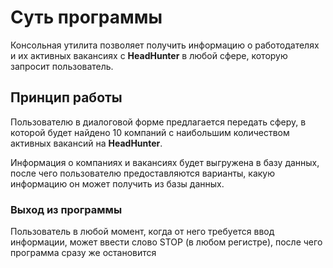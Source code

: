 # Суть программы

Консольная утилита позволяет получить информацию о работодателях и их активных вакансиях с **HeadHunter** в любой сфере, 
которую запросит пользователь.

## Принцип работы

Пользователю в диалоговой форме предлагается передать сферу, в которой будет найдено 10 компаний с наибольшим 
количеством активных вакансий на **HeadHunter**. 

Информация о компаниях и вакансиях будет выгружена в базу данных, после чего пользователю предоставляются варианты, 
какую информацию он может получить из базы данных. 

### Выход из программы

Пользователь в любой момент, когда от него требуется ввод информации, может ввести слово STOP (в любом регистре), 
после чего программа сразу же остановится
